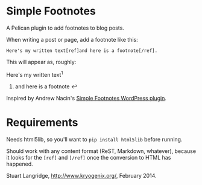 Simple Footnotes
================

A Pelican plugin to add footnotes to blog posts.

When writing a post or page, add a footnote like this:

    Here's my written text[ref]and here is a footnote[/ref].

This will appear as, roughly:

Here's my written text<sup>1</sup>

 1. and here is a footnote ↩

Inspired by Andrew Nacin's [Simple Footnotes WordPress plugin](http://wordpress.org/plugins/simple-footnotes/).

Requirements
============

Needs html5lib, so you'll want to `pip install html5lib` before running.

Should work with any content format (ReST, Markdown, whatever), because
it looks for the `[ref]` and `[/ref]` once the conversion to HTML has happened.

Stuart Langridge, http://www.kryogenix.org/, February 2014.

